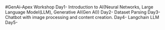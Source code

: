 #GenAi-Apex Workshop
Day1- Introduction to AI(Neural Networks, Large Language Model(LLM), Generative AI(Gen AI))
Day2- Dataset Parsing
Day3- Chatbot with image processing and content creation.
Day4- Langchain LLM
Day5- 
